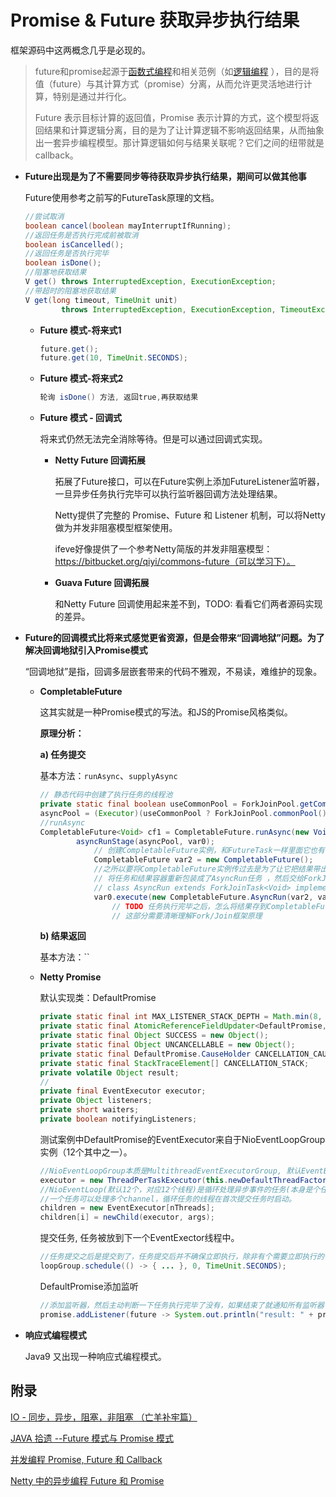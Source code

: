 # Promise & Future 获取异步执行结果

框架源码中这两概念几乎是必现的。

> future和promise起源于[函数式编程](https://zh.wikipedia.org/wiki/函數程式語言)和相关范例（如[逻辑编程](https://zh.wikipedia.org/wiki/邏輯編程) ），目的是将值（future）与其计算方式（promise）分离，从而允许更灵活地进行计算，特别是通过并行化。
>
> Future 表示目标计算的返回值，Promise 表示计算的方式，这个模型将返回结果和计算逻辑分离，目的是为了让计算逻辑不影响返回结果，从而抽象出一套异步编程模型。那计算逻辑如何与结果关联呢？它们之间的纽带就是 callback。

+ **Future出现是为了不需要同步等待获取异步执行结果，期间可以做其他事**

  Future使用参考之前写的FutureTask原理的文档。

  ```java
  //尝试取消
  boolean cancel(boolean mayInterruptIfRunning);
  //返回任务是否执行完成前被取消
  boolean isCancelled();
  //返回任务是否执行完毕
  boolean isDone();
  //阻塞地获取结果
  V get() throws InterruptedException, ExecutionException;
  //带超时的阻塞地获取结果
  V get(long timeout, TimeUnit unit)
          throws InterruptedException, ExecutionException, TimeoutException;
  ```

  + **Future 模式-将来式1**

    ```java
    future.get();
    future.get(10, TimeUnit.SECONDS);
    ```

  + **Future 模式-将来式2**

    ```java
    轮询 isDone() 方法, 返回true,再获取结果
    ```

  + **Future 模式 - 回调式**

    将来式仍然无法完全消除等待。但是可以通过回调式实现。

    + **Netty Future 回调拓展**

      拓展了Future接口，可以在Future<V>实例上添加FutureListener监听器，一旦异步任务执行完毕可以执行监听器回调方法处理结果。

      Netty提供了完整的 Promise、Future 和 Listener 机制，可以将Netty做为并发非阻塞模型框架使用。

      ifeve好像提供了一个参考Netty简版的并发非阻塞模型：https://bitbucket.org/qiyi/commons-future（可以学习下）。

    + **Guava Future 回调拓展**

      和Netty Future 回调使用起来差不到，TODO: 看看它们两者源码实现的差异。 

+ **Future的回调模式比将来式感觉更省资源，但是会带来“回调地狱”问题。为了解决回调地狱引入Promise模式**

  “回调地狱”是指，回调多层嵌套带来的代码不雅观，不易读，难维护的现象。

  + **CompletableFuture**

    这其实就是一种Promise模式的写法。和JS的Promise风格类似。

    **原理分析：**

    **a) 任务提交**

    基本方法：`runAsync`、`supplyAsync`

    ```java
    // 静态代码中创建了执行任务的线程池
    private static final boolean useCommonPool = ForkJoinPool.getCommonPoolParallelism() > 1;
    asyncPool = (Executor)(useCommonPool ? ForkJoinPool.commonPool() : new CompletableFuture.ThreadPerTaskExecutor());
    //runAsync
    CompletableFuture<Void> cf1 = CompletableFuture.runAsync(new VoidTask());
    		asyncRunStage(asyncPool, var0);
    			// 创建CompletableFuture实例，和FutureTask一样里面它也有一个角色是异步任务结果的容器
    			CompletableFuture var2 = new CompletableFuture();
    			//之所以要将CompletableFuture实例传过去是为了让它把结果带出来
    			// 将任务和结果容器重新包装成了AsyncRun任务 ，然后交给ForkJoinPoll执行（调用execute()方法）
    			// class AsyncRun extends ForkJoinTask<Void> implements Runnable, CompletableFuture.AsynchronousCompletionTask
                var0.execute(new CompletableFuture.AsyncRun(var2, var1));
    				// TODO 任务执行完毕之后，怎么将结果存到CompletableFuture result 成员变量的。
    				// 这部分需要清晰理解Fork/Join框架原理
    ```

    **b) 结果返回**

    基本方法：``

  + **Netty Promise**

    默认实现类：DefaultPromise
    
    ```java
    private static final int MAX_LISTENER_STACK_DEPTH = Math.min(8, SystemPropertyUtil.getInt("io.netty.defaultPromise.maxListenerStackDepth", 8));
    private static final AtomicReferenceFieldUpdater<DefaultPromise, Object> RESULT_UPDATER = AtomicReferenceFieldUpdater.newUpdater(DefaultPromise.class, Object.class, "result");
    private static final Object SUCCESS = new Object();
    private static final Object UNCANCELLABLE = new Object();
    private static final DefaultPromise.CauseHolder CANCELLATION_CAUSE_HOLDER = new DefaultPromise.CauseHolder(DefaultPromise.StacklessCancellationException.newInstance(DefaultPromise.class, "cancel(...)"));
    private static final StackTraceElement[] CANCELLATION_STACK;
    private volatile Object result;
    // 
    private final EventExecutor executor;
    private Object listeners;
    private short waiters;
    private boolean notifyingListeners;
    ```
    
    测试案例中DefaultPromise的EventExecutor来自于NioEventLoopGroup实例（12个其中之一）。
    
    
    
    ```java
    //NioEventLoopGroup本质是MultithreadEventExecutorGroup, 默认EventExector是ThreadPerTaskExecutor
    executor = new ThreadPerTaskExecutor(this.newDefaultThreadFactory());
    //NioEventLoop(默认12个，对应12个线程)是循环处理异步事件的任务(本身是个任务可以循环监听提交的其他任务的状态)，在某个线程上执行。TODO: 在源码上多加点日志调试下
    //一个任务可以处理多个channel，循环任务的线程在首次提交任务时启动。
    children = new EventExecutor[nThreads];
    children[i] = newChild(executor, args);
    ```
    
    提交任务, 任务被放到下一个EventExector线程中。
    
    ```java
    //任务提交之后是提交到了，任务提交后并不确保立即执行，除非有个需要立即执行的任务或者关闭executor
    loopGroup.schedule(() -> { ... }, 0, TimeUnit.SECONDS);
    ```
    
    DefaultPromise添加监听
    
    ```java
    //添加监听器，然后主动判断一下任务执行完毕了没有，如果结束了就通知所有监听器
    promise.addListener(future -> System.out.println("result: " + promise.get()));
    ```
    
    

+ **响应式编程模式**

  Java9 又出现一种响应式编程模式。

  

## 附录

[IO - 同步，异步，阻塞，非阻塞 （亡羊补牢篇）](https://blog.csdn.net/historyasamirror/article/details/5778378)

[JAVA 拾遗 --Future 模式与 Promise 模式](https://www.cnkirito.moe/future-and-promise/)

[并发编程 Promise, Future 和 Callback](http://ifeve.com/promise-future-callback/)

[Netty 中的异步编程 Future 和 Promise](https://www.cnblogs.com/rickiyang/p/12742091.html)

